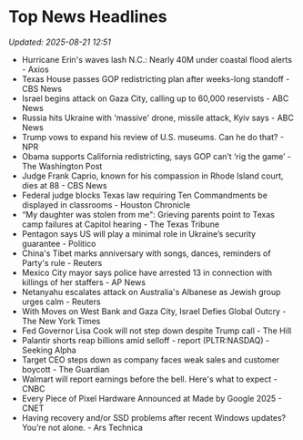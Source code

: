 # Top News Headlines

_Updated: 2025-08-21 12:51_

- Hurricane Erin's waves lash N.C.: Nearly 40M under coastal flood alerts - Axios
- Texas House passes GOP redistricting plan after weeks-long standoff - CBS News
- Israel begins attack on Gaza City, calling up to 60,000 reservists - ABC News
- Russia hits Ukraine with 'massive' drone, missile attack, Kyiv says - ABC News
- Trump vows to expand his review of U.S. museums. Can he do that? - NPR
- Obama supports California redistricting, says GOP can’t ‘rig the game’ - The Washington Post
- Judge Frank Caprio, known for his compassion in Rhode Island court, dies at 88 - CBS News
- Federal judge blocks Texas law requiring Ten Commandments be displayed in classrooms - Houston Chronicle
- “My daughter was stolen from me": Grieving parents point to Texas camp failures at Capitol hearing - The Texas Tribune
- Pentagon says US will play a minimal role in Ukraine’s security guarantee - Politico
- China's Tibet marks anniversary with songs, dances, reminders of Party's rule - Reuters
- Mexico City mayor says police have arrested 13 in connection with killings of her staffers - AP News
- Netanyahu escalates attack on Australia's Albanese as Jewish group urges calm - Reuters
- With Moves on West Bank and Gaza City, Israel Defies Global Outcry - The New York Times
- Fed Governor Lisa Cook will not step down despite Trump call - The Hill
- Palantir shorts reap billions amid selloff - report (PLTR:NASDAQ) - Seeking Alpha
- Target CEO steps down as company faces weak sales and customer boycott - The Guardian
- Walmart will report earnings before the bell. Here's what to expect - CNBC
- Every Piece of Pixel Hardware Announced at Made by Google 2025 - CNET
- Having recovery and/or SSD problems after recent Windows updates? You’re not alone. - Ars Technica